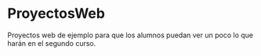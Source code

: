 # ProyectosWeb
 
Proyectos web de ejemplo para que los alumnos puedan ver un poco lo que harán en el segundo curso.